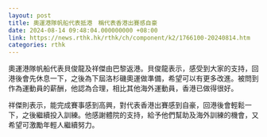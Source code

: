 ```yaml
---
layout: post
title: 奧運港隊帆船代表抵港　稱代表香港出賽感自豪
date: 2024-08-14 09:48:04.000000000 +08:00
link: https://news.rthk.hk/rthk/ch/component/k2/1766100-20240814.htm
categories: rthk
---
```


奧運港隊帆船代表貝俊龍及祥傑由巴黎返港。貝俊龍表示，感受到大家的支持，回港後會先休息一下，之後為下屆洛杉磯奧運做準備，希望可以有更多改進。被問到作為運動員的薪酬，他認為合理，相比其他海外運動員，香港已做得很好。

祥傑則表示，能完成賽事感到高興，對代表香港出賽感到自豪，回港後會輕鬆一下，之後繼續投入訓練。他感謝體院的支持，給予他們幫助及海外訓練的機會，又希望可激勵年輕人繼續努力。
